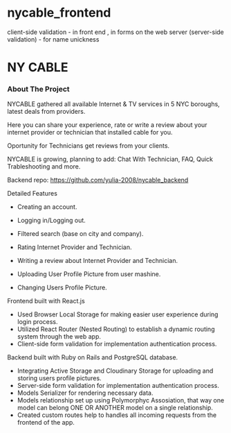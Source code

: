 # nycable_frontend

client-side validation - in front end , in forms
on the web server (server-side validation) - for name unickness
<h1> NY CABLE </h1>
<h3> About The Project</h3>
<p> NYCABLE gathered all available Internet & TV services in 5 NYC boroughs, latest deals from providers.</p>
<p>Here you can share your experience, rate or write a review about your internet provider or technician that installed cable for you.</p>
<p> Oportunity for Technicians get reviews from your clients.</p>
<p> NYCABLE is growing, planning to add: Chat With Technician, FAQ, Quick Trableshooting and more.



Backend repo: https://github.com/yulia-2008/nycable_backend

Detailed Features
- Creating an account.

- Logging in/Logging out.

- Filtered search (base on city and company).

- Rating Internet Provider and Technician.

- Writing a review about Internet Provider and Technician.

- Uploading User Profile Picture from user mashine.

- Changing Users Profile Picture.

Frontend built with React.js 
- Used Browser Local Storage for making easier user experience during login process.
- Utilized React Router (Nested Routing) to establish a dynamic routing system through the web app.
- Client-side form validation for implementation authentication process.

Backend built with Ruby on Rails and PostgreSQL database.
- Integrating Active Storage and Cloudinary Storage for uploading and storing users profile pictures.
- Server-side form validation for implementation authentication process.
- Models Serializer for rendering necessary data.
- Models relationship set up using Polymorphyc Assosiation, that way one model can belong ONE OR ANOTHER model on a single relationship.
- Created custom routes help to handles all incoming requests from the frontend of the app.


